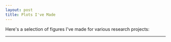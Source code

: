 ```yaml
---
layout: post
title: Plots I've Made
---
```


Here's a selection of figures I've made for various research projects: 

-----

